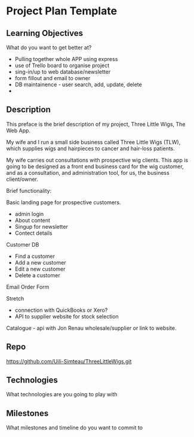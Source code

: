 # Project Plan Template



## Learning Objectives
What do you want to get better at?
* Pulling together whole APP using express
* use of Trello board to organise project
* sing-in/up to web database/newsletter
* form fillout and email to owner
* DB maintainence - user search, add, update, delete
*



## Description
This preface is the brief description of my project, Three Little Wigs, The Web App.

My wife and I run a small side business called Three Little Wigs (TLW), which supplies wigs and hairpieces to cancer and hair-loss patients.

My wife carries out consultations with prospective wig clients. This app is going to be designed as a front end business card for the wig customer, and as a consultation, and administration tool, for us, the business client/owner.

Brief functionality:

Basic landing page for prospective customers.
  - admin login
  - About content
  - Singup for newsletter
  - Contect details

Customer DB
  - Find a customer
  - Add a new customer
  - Edit a new customer
  - Delete a customer

Email Order Form

  Stretch
  - connection with QuickBooks or Xero?
  - API to supplier website for stock selection

Catalogue - api with Jon Renau wholesale/supplier or link to website.

## Repo
https://github.com/Uili-Simteau/ThreeLittleWigs.git

## Technologies
What technologies are you going to play with

## Milestones
What milestones and timeline do you want to commit to
